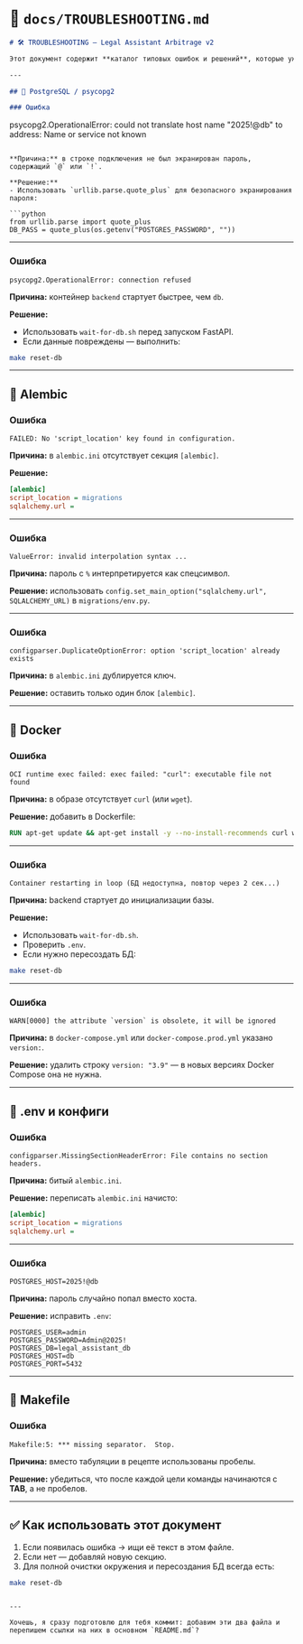 # 📄 `docs/TROUBLESHOOTING.md`

```markdown
# 🛠 TROUBLESHOOTING — Legal Assistant Arbitrage v2

Этот документ содержит **каталог типовых ошибок и решений**, которые уже встречались при разработке и деплое проекта.

---

## 🐘 PostgreSQL / psycopg2

### Ошибка
```

psycopg2.OperationalError: could not translate host name "2025!@db" to address: Name or service not known

````

**Причина:** в строке подключения не был экранирован пароль, содержащий `@` или `!`.

**Решение:**
- Использовать `urllib.parse.quote_plus` для безопасного экранирования пароля:

```python
from urllib.parse import quote_plus
DB_PASS = quote_plus(os.getenv("POSTGRES_PASSWORD", ""))
````

---

### Ошибка

```
psycopg2.OperationalError: connection refused
```

**Причина:** контейнер `backend` стартует быстрее, чем `db`.

**Решение:**

- Использовать `wait-for-db.sh` перед запуском FastAPI.
- Если данные повреждены — выполнить:

```bash
make reset-db
```

---

## 📜 Alembic

### Ошибка

```
FAILED: No 'script_location' key found in configuration.
```

**Причина:** в `alembic.ini` отсутствует секция `[alembic]`.

**Решение:**

```ini
[alembic]
script_location = migrations
sqlalchemy.url =
```

---

### Ошибка

```
ValueError: invalid interpolation syntax ...
```

**Причина:** пароль с `%` интерпретируется как спецсимвол.

**Решение:** использовать `config.set_main_option("sqlalchemy.url", SQLALCHEMY_URL)` в `migrations/env.py`.

---

### Ошибка

```
configparser.DuplicateOptionError: option 'script_location' already exists
```

**Причина:** в `alembic.ini` дублируется ключ.

**Решение:** оставить только один блок `[alembic]`.

---

## 🐳 Docker

### Ошибка

```
OCI runtime exec failed: exec failed: "curl": executable file not found
```

**Причина:** в образе отсутствует `curl` (или `wget`).

**Решение:** добавить в Dockerfile:

```dockerfile
RUN apt-get update && apt-get install -y --no-install-recommends curl wget netcat-openbsd
```

---

### Ошибка

```
Container restarting in loop (БД недоступна, повтор через 2 сек...)
```

**Причина:** backend стартует до инициализации базы.

**Решение:**

- Использовать `wait-for-db.sh`.
- Проверить `.env`.
- Если нужно пересоздать БД:

```bash
make reset-db
```

---

### Ошибка

```
WARN[0000] the attribute `version` is obsolete, it will be ignored
```

**Причина:** в `docker-compose.yml` или `docker-compose.prod.yml` указано `version:`.

**Решение:** удалить строку `version: "3.9"` — в новых версиях Docker Compose она не нужна.

---

## 🔐 .env и конфиги

### Ошибка

```
configparser.MissingSectionHeaderError: File contains no section headers.
```

**Причина:** битый `alembic.ini`.

**Решение:** переписать `alembic.ini` начисто:

```ini
[alembic]
script_location = migrations
sqlalchemy.url =
```

---

### Ошибка

```
POSTGRES_HOST=2025!@db
```

**Причина:** пароль случайно попал вместо хоста.

**Решение:** исправить `.env`:

```dotenv
POSTGRES_USER=admin
POSTGRES_PASSWORD=Admin@2025!
POSTGRES_DB=legal_assistant_db
POSTGRES_HOST=db
POSTGRES_PORT=5432
```

---

## 📄 Makefile

### Ошибка

```
Makefile:5: *** missing separator.  Stop.
```

**Причина:** вместо табуляции в рецепте использованы пробелы.

**Решение:** убедиться, что после каждой цели команды начинаются с **TAB**, а не пробелов.

---

## ✅ Как использовать этот документ

1. Если появилась ошибка → ищи её текст в этом файле.
2. Если нет — добавляй новую секцию.
3. Для полной очистки окружения и пересоздания БД всегда есть:

```bash
make reset-db
```

```

---

Хочешь, я сразу подготовлю для тебя коммит: добавим эти два файла и перепишем ссылки на них в основном `README.md`?
```

